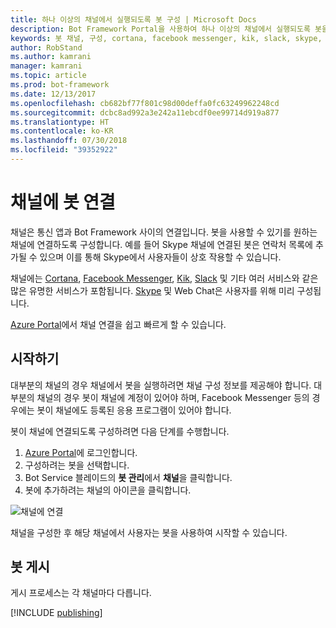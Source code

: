 ```yaml
---
title: 하나 이상의 채널에서 실행되도록 봇 구성 | Microsoft Docs
description: Bot Framework Portal을 사용하여 하나 이상의 채널에서 실행되도록 봇을 구성하는 방법에 대해 알아봅니다.
keywords: 봇 채널, 구성, cortana, facebook messenger, kik, slack, skype, azure portal
author: RobStand
ms.author: kamrani
manager: kamrani
ms.topic: article
ms.prod: bot-framework
ms.date: 12/13/2017
ms.openlocfilehash: cb682bf77f801c98d00deffa0fc63249962248cd
ms.sourcegitcommit: dcbc8ad992a3e242a11ebcdf0ee99714d919a877
ms.translationtype: HT
ms.contentlocale: ko-KR
ms.lasthandoff: 07/30/2018
ms.locfileid: "39352922"
---
```

# <a name="connect-a-bot-to-channels"></a>채널에 봇 연결

채널은 통신 앱과 Bot Framework 사이의 연결입니다. 봇을 사용할 수 있기를 원하는 채널에 연결하도록 구성합니다. 예를 들어 Skype 채널에 연결된 봇은 연락처 목록에 추가될 수 있으며 이를 통해 Skype에서 사용자들이 상호 작용할 수 있습니다. 

채널에는 [Cortana](bot-service-channel-connect-cortana.md), [Facebook Messenger](bot-service-channel-connect-facebook.md), [Kik](bot-service-channel-connect-kik.md), [Slack](bot-service-channel-connect-slack.md) 및 기타 여러 서비스와 같은 많은 유명한 서비스가 포함됩니다. [Skype](https://dev.skype.com/bots) 및 Web Chat은 사용자를 위해 미리 구성됩니다. 

[Azure Portal](https://portal.azure.com)에서 채널 연결을 쉽고 빠르게 할 수 있습니다.

## <a name="get-started"></a>시작하기

대부분의 채널의 경우 채널에서 봇을 실행하려면 채널 구성 정보를 제공해야 합니다. 대부분의 채널의 경우 봇이 채널에 계정이 있어야 하며, Facebook Messenger 등의 경우에는 봇이 채널에도 등록된 응용 프로그램이 있어야 합니다.

봇이 채널에 연결되도록 구성하려면 다음 단계를 수행합니다.

1. <a href="https://portal.azure.com" target="_blank">Azure Portal</a>에 로그인합니다.
1. 구성하려는 봇을 선택합니다.
3. Bot Service 블레이드의 **봇 관리**에서 **채널**을 클릭합니다.
4. 봇에 추가하려는 채널의 아이콘을 클릭합니다.

![채널에 연결](~/media/channels/connect-to-channels.png)

채널을 구성한 후 해당 채널에서 사용자는 봇을 사용하여 시작할 수 있습니다.

## <a name="publish-a-bot"></a>봇 게시

게시 프로세스는 각 채널마다 다릅니다.

[!INCLUDE [publishing](~/includes/snippet-publish-to-channel.md)]

